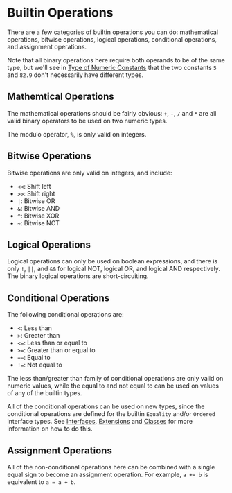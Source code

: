 # Builtin Operations

There are a few categories of builtin operations you can do: mathematical operations, bitwise operations, logical operations, conditional operations, and assignment operations.

Note that all binary operations here require both operands to be of the same type, but we'll see in [Type of Numeric Constants](numeric_consts.md) that the two constants `5` and `82.9` don't necessarily have different types.

## Mathemtical Operations

The mathematical operations should be fairly obvious: `+`, `-`, `/` and `*` are all valid binary operators to be used on two numeric types.

The modulo operator, `%`, is only valid on integers.

## Bitwise Operations

Bitwise operations are only valid on integers, and include:

- `<<`: Shift left
- `>>`: Shift right
- `|`: Bitwise OR
- `&`: Bitwise AND
- `^`: Bitwise XOR
- `~`: Bitwise NOT

## Logical Operations

Logical operations can only be used on boolean expressions, and there is only `!`, `||`, and `&&` for logical NOT, logical OR, and logical AND respectively. The binary logical operations are short-circuiting.

## Conditional Operations

The following conditional operations are:

- `<`: Less than
- `>`: Greater than
- `<=`: Less than or equal to
- `>=`: Greater than or equal to
- `==`: Equal to
- `!=`: Not equal to

The less than/greater than family of conditional operations are only valid on numeric values, while the equal to and not equal to can be used on values of any of the builtin types.

All of the conditional operations can be used on new types, since the conditional operations are defined for the builtin `Equality` and/or `Ordered` interface types. See [Interfaces](interfaces.md), [Extensions](extensions.md) and [Classes](classes.md) for more information on how to do this.

## Assignment Operations

All of the non-conditional operations here can be combined with a single equal sign to become an assignment operation. For example, `a += b` is equivalent to `a = a + b`.
